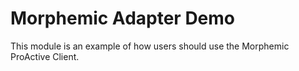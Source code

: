 # Morphemic Adapter Demo

This module is an example of how users should use the Morphemic ProActive Client.
